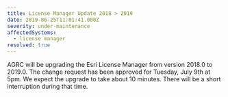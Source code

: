 ```yaml
---
title: License Manager Update 2018 > 2019
date: 2019-06-25T11:01:41.000Z
severity: under-maintenance
affectedSystems:
  - license manager
resolved: true
---
```


AGRC will be upgrading the Esri License Manager from version 2018.0 to 2019.0. The change request has been approved for Tuesday, July 9th at 5pm. We expect the upgrade to take about 10 minutes. There will be a short interruption during that time.
